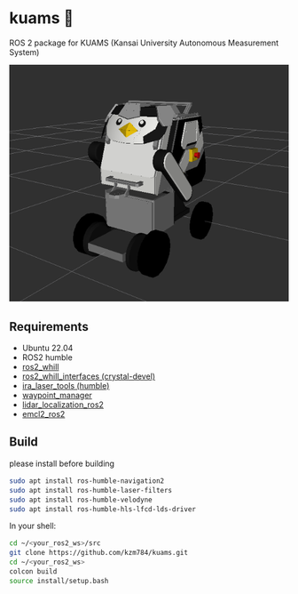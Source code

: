 # kuams 🐧
ROS 2 package for KUAMS (Kansai University Autonomous Measurement System)

<img src="./docs/kuams.png" width="640px">

## Requirements
- Ubuntu 22.04 
- ROS2 humble
- [ros2_whill](https://github.com/kzm784/ros2_whill.git)
- [ros2_whill_interfaces (crystal-devel)](https://github.com/WHILL/ros2_whill_interfaces)
- [ira_laser_tools (humble)](https://github.com/kzm784/ira_laser_tools.git)
- [waypoint_manager](https://github.com/kzm784/waypoint_manager.git)
- [lidar_localization_ros2](https://github.com/kzm784/lidar_localization_ros2.git)
- [emcl2_ros2](https://github.com/CIT-Autonomous-Robot-Lab/emcl2_ros2.git)


## Build
please install before building
```sh
sudo apt install ros-humble-navigation2
sudo apt install ros-humble-laser-filters
sudo apt install ros-humble-velodyne
sudo apt install ros-humble-hls-lfcd-lds-driver

```
In your shell:
```sh
cd ~/<your_ros2_ws>/src
git clone https://github.com/kzm784/kuams.git
cd ~/<your_ros2_ws>
colcon build 
source install/setup.bash

